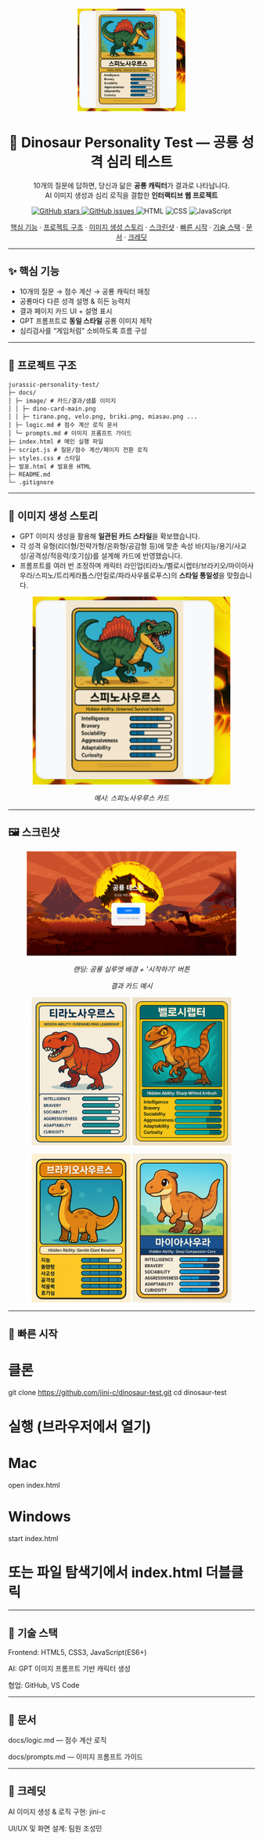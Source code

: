 <p align="center">
  <img src="docs/images/dino-card-main.png" alt="Dinosaur Personality Test logo" width="220">
</p>

<h1 align="center">🦖 Dinosaur Personality Test — 공룡 성격 심리 테스트</h1>

<p align="center">
  10개의 질문에 답하면, 당신과 닮은 <b>공룡 캐릭터</b>가 결과로 나타납니다.<br>
  AI 이미지 생성과 심리 로직을 결합한 <b>인터랙티브 웹 프로젝트</b>
</p>

<p align="center">
  <a href="https://github.com/jini-c/dinosaur-test/stargazers">
    <img src="https://img.shields.io/github/stars/jini-c/dinosaur-test?style=flat" alt="GitHub stars">
  </a>
  <a href="https://github.com/jini-c/dinosaur-test/issues">
    <img src="https://img.shields.io/github/issues/jini-c/dinosaur-test?style=flat" alt="GitHub issues">
  </a>
  <img src="https://img.shields.io/badge/HTML-5-informational?logo=html5" alt="HTML">
  <img src="https://img.shields.io/badge/CSS-3-informational?logo=css3" alt="CSS">
  <img src="https://img.shields.io/badge/JavaScript-ES6+-informational?logo=javascript" alt="JavaScript">
</p>

<p align="center">
  <a href="#-핵심-기능">핵심 기능</a> ·
  <a href="#-프로젝트-구조">프로젝트 구조</a> ·
  <a href="#-이미지-생성-스토리">이미지 생성 스토리</a> ·
  <a href="#-스크린샷">스크린샷</a> ·
  <a href="#-빠른-시작">빠른 시작</a> ·
  <a href="#-기술-스택">기술 스택</a> ·
  <a href="#-문서">문서</a> ·
  <a href="#-크레딧">크레딧</a>
</p>

---

## ✨ 핵심 기능
- 10개의 질문 → 점수 계산 → 공룡 캐릭터 매칭
- 공룡마다 다른 성격 설명 & 히든 능력치
- 결과 페이지 카드 UI + 설명 표시
- GPT 프롬프트로 **동일 스타일** 공룡 이미지 제작
- 심리검사를 “게임처럼” 소비하도록 흐름 구성

---

## 🧭 프로젝트 구조

```
jurassic-personality-test/
├─ docs/
│ ├─ image/ # 카드/결과/샘플 이미지
│ │ ├─ dino-card-main.png
│ │ ├─ tirano.png, velo.png, briki.png, miasau.png ...
│ ├─ logic.md # 점수 계산 로직 문서
│ └─ prompts.md # 이미지 프롬프트 가이드
├─ index.html # 메인 실행 파일
├─ script.js # 질문/점수 계산/페이지 전환 로직
├─ styles.css # 스타일
├─ 발표.html # 발표용 HTML
├─ README.md
└─ .gitignore
```
---

## 🎨 이미지 생성 스토리
- GPT 이미지 생성을 활용해 **일관된 카드 스타일**을 확보했습니다.
- 각 성격 유형(리더형/전략가형/온화형/공감형 등)에 맞춘 속성 바(지능/용기/사교성/공격성/적응력/호기심)를 설계해 카드에 반영했습니다.
- 프롬프트를 여러 번 조정하며 캐릭터 라인업(티라노/벨로시랩터/브라키오/마이아사우라/스피노/트리케라톱스/안킬로/파라사우롤로푸스)의 **스타일 통일성**을 맞췄습니다.

<p align="center">
  <img src="docs/images/dino-card-main.png" alt="공룡 카드 예시" width="80%">
</p>
<p align="center"><em>예시: 스피노사우루스 카드</em></p>

---

## 🖼️ 스크린샷
<p align="center">
  <img src="docs/slide-preview.png" alt="테스트 시작 화면" width="85%">
</p>
<p align="center"><em>랜딩: 공룡 실루엣 배경 + '시작하기' 버튼</em></p>

<p align="center"><em>결과 카드 예시</em></p>
<p align="center">
  <img src="docs/images/tirano.png" alt="티라노사우루스 결과 카드" width="40%">
  <img src="docs/images/velo.png" alt="벨로시랩터 결과 카드" width="40%">
</p>
<p align="center">
  <img src="docs/images/briki.png" alt="브라키오사우루스 결과 카드" width="40%">
  <img src="docs/images/miasau.png" alt="마이아사우라 결과 카드" width="40%">
</p>

---

## 🚀 빠른 시작

# 클론
git clone https://github.com/jini-c/dinosaur-test.git
cd dinosaur-test

# 실행 (브라우저에서 열기)
# Mac
open index.html
# Windows
start index.html
# 또는 파일 탐색기에서 index.html 더블클릭

---

## 🧩 기술 스택

Frontend: HTML5, CSS3, JavaScript(ES6+)

AI: GPT 이미지 프롬프트 기반 캐릭터 생성

협업: GitHub, VS Code

---

## 📑 문서

docs/logic.md
 — 점수 계산 로직

docs/prompts.md
 — 이미지 프롬프트 가이드

---

## 🙌 크레딧

AI 이미지 생성 & 로직 구현: jini-c

UI/UX 및 화면 설계: 팀원 조성민
